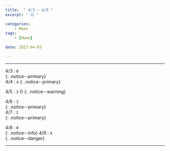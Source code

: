 ```yaml
---
title:  " 4/3 ~ 4/9 "
excerpt: " 😐 "

categories:
    - Memo
tags:
    - [Memo]

date: 2023-04-03

---
```

- - -
<!-- 약 -->

4/3 : `0`   
{: .notice--primary}  
4/4 : `4`   <!-- 83 -->
{: .notice--primary}  

4/5 : `3`   O
{: .notice--warning}  

4/6 : `2`   
{: .notice--primary}  
4/7 : `1`   
{: .notice--primary} 


4/8 : `0`   
{: .notice--info} 
4/9 : `4`   
{: .notice--danger}  


<!-- {: .notice}
{: .notice--primary}
{: .notice--info}
{: .notice--warning}
{: .notice--success}
{: .notice--danger} 
😄 😐 🙁 😡
-->
- - -